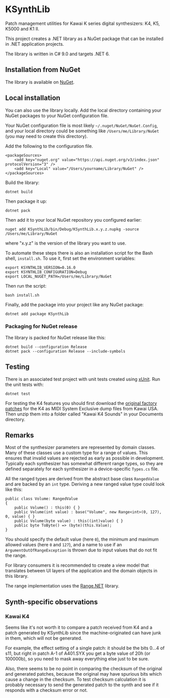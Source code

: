 # KSynthLib

Patch management utilities for Kawai K series digital synthesizers: K4, K5, K5000 and K1 II.

This project creates a .NET library as a NuGet package
that can be installed in .NET application projects.

The library is written in C# 9.0 and targets .NET 6.

## Installation from NuGet

The library is available on [NuGet](https://www.nuget.org/packages/KSynthLib/).

## Local installation

You can also use the library locally. Add the local directory
containing your NuGet packages to your NuGet configuration file.

Your NuGet configuration file is most likely `~/.nuget/NuGet/NuGet.Config`,
and your local directory could be something like `/Users/me/Library/NuGet`
(you may need to create this directory).

Add the following to the configuration file.

    <packageSources>
        <add key="nuget.org" value="https://api.nuget.org/v3/index.json" protocolVersion="3" />
        <add key="Local" value="/Users/yourname/Library/NuGet" />
    </packageSources>

Build the library:

    dotnet build

Then package it up:

    dotnet pack

Then add it to your local NuGet repository you configured earlier:

    nuget add KSynthLib/bin/Debug/KSynthLib.x.y.z.nupkg -source /Users/me/Library/NuGet

where "x.y.z" is the version of the library you want to use.

To automate these steps there is also an installation script for the Bash shell, `install.sh`.
To use it, first set the environment variables:

    export KSYNTHLIB_VERSION=0.16.0
    export KSYNTHLIB_CONFIGURATION=Debug
    export LOCAL_NUGET_PATH=/Users/me/Library/NuGet

Then run the script:

    bash install.sh

Finally, add the package into your project like any NuGet package:

    dotnet add package KSynthLib

### Packaging for NuGet release

The library is packed for NuGet release like this:

    dotnet build --configuration Release
    dotnet pack --configuration Release --include-symbols

## Testing

There is an associated test project with unit tests created using
[xUnit](https://xunit.net/). Run the unit tests with:

    dotnet test

For testing the K4 features you should first download the [original factory
patches](https://kawaius.com/technical-support-division/software-os/) for the K4
as MIDI System Exclusive dump files from Kawai USA. Then unzip them into a folder
called "Kawai K4 Sounds" in your Documents directory.

## Remarks

Most of the synthesizer parameters are represented by domain classes. Many of these
classes use a custom type for a range of values. This ensures that invalid values are
rejected as early as possible in development. Typically each synthesizer has somewhat
different range types, so they are defined separately for each synthesizer in a
device-specific `Types.cs` file.

All the ranged types are derived from the abstract base class `RangedValue` and are
backed by an `int` type. Deriving a new ranged value type could look like this:

    public class Volume: RangedValue
    {
        public Volume() : this(0) { }
        public Volume(int value) : base("Volume", new Range<int>(0, 127), 0, value) { }
        public Volume(byte value) : this((int)value) { }
        public byte ToByte() => (byte)(this.Value);
    }

You should specify the default value (here `0`), the minimum and maximum allowed values
(here `0` and `127`), and a name to use if an `ArgumentOutOfRangeException` is thrown due to input values that
do not fit the range.

For library consumers it is recommended to create a view model that translates between UI layers of
the application and the domain objects in this library.

The range implementation uses the [Range.NET](https://github.com/mnelsonwhite/Range.NET) library.

## Synth-specific observations

### Kawai K4

Seems like it's not worth it to compare a patch received from K4
and a patch generated by KSynthLib since the machine-originated
can have junk in them, which will not be generated.

For example, the effect setting of a single patch: it should be the
bits 0...4 of s11, but right in patch A-1 of A401.SYX you get
a byte value of 20h (or 100000b), so you need to mask away everything
else just to be sure.

Also, there seems to be no point in comparing the checksum of the original and
generated patches, because the original may have spurious bits which cause a change in the
checksum. To test checksum calculation it is probably necessary to send the
generated patch to the synth and see if it responds with a checksum error or not.
